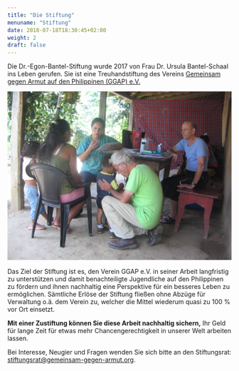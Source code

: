```yaml
---
title: "Die Stiftung"
menuname: "Stiftung"
date: 2018-07-18T18:30:45+02:00
weight: 2
draft: false
---
```

Die Dr.-Egon-Bantel-Stiftung wurde 2017 von Frau Dr. Ursula Bantel-Schaal ins
Leben gerufen. Sie ist eine Treuhandstiftung des Vereins
[Gemeinsam gegen Armut auf den Philippinen (GGAP) e.V.][1]

<img src="bantel1.jpg" class="img-fluid">

Das Ziel der Stiftung ist es, den Verein GGAP e.V. in seiner Arbeit langfristig
zu unterstützen und damit benachteiligte Jugendliche auf den Philippinen zu
fördern und ihnen nachhaltig eine Perspektive für ein besseres Leben zu
ermöglichen. Sämtliche Erlöse der Stiftung fließen ohne Abzüge für Verwaltung
o.ä. dem Verein zu, welcher die Mittel wiederum quasi zu 100 % vor Ort einsetzt. 

**Mit einer Zustiftung können Sie diese Arbeit nachhaltig sichern,** Ihr Geld für
lange Zeit für etwas mehr Chancengerechtigkeit in unserer Welt arbeiten lassen. 

Bei Interesse, Neugier und Fragen wenden Sie sich bitte an den Stiftungsrat:
[stiftungsrat@gemeinsam-gegen-armut.org][2].

[1]: https://www.gemeinsam-gegen-armut.org
[2]: mailto:stiftungsrat@gemeinsam-gegen-armut.org

